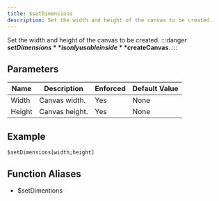 ```yaml
---
title: $setDimensions
description: Set the width and height of the canvas to be created.
---
```


Set the width and height of the canvas to be created.
:::danger
**$setDimensions** is only usable inside **$createCanvas**.
:::
## Parameters
|  Name  |  Description   | Enforced | Default Value |
|--------|----------------|----------|---------------|
| Width  | Canvas width.  | Yes      | None          |
| Height | Canvas height. | Yes      | None          |
## Example
```eats
$setDimensions[width;height]
```
## Function Aliases
- $setDimentions